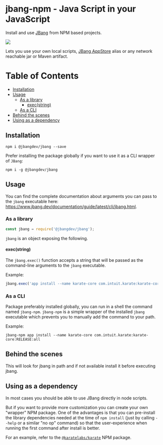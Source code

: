 # jbang-npm - Java Script in your JavaScript <!-- omit in toc -->

Install and use [JBang](https://www.jbang.dev) from NPM based projects.

![](java_script.png)

Lets you use your own local scripts, [JBang AppStore](https://jbang.dev/appstore) alias or any network reachable jar or Maven artifact.

# Table of Contents <!-- omit in toc -->

- [Installation](#installation)
- [Usage](#usage)
  - [As a library](#as-a-library)
    - [exec(string)](#execstring)
  - [As a CLI](#as-a-cli)
- [Behind the scenes](#behind-the-scenes)
- [Using as a dependency](#using-as-a-dependency)

## Installation

`npm i @jbangdev/jbang --save`

Prefer installing the package globally if you want to use it as a CLI wrapper of `JBang`:

`npm i -g @jbangdev/jbang`

## Usage

You can find the complete documentation about arguments you can pass to the `jbang` executable here: https://www.jbang.dev/documentation/guide/latest/cli/jbang.html.

### As a library

```js
const jbang = require('@jbangdev/jbang');
```

`jbang` is an object exposing the following.

#### exec(string)

The `jbang.exec()` function accepts a string that will be passed as the command-line arguments to the `jbang` executable.

Example:

```js
jbang.exec('app install --name karate-core com.intuit.karate:karate-core:RELEASE:all');
```

### As a CLI

Package preferably installed globally, you can run in a shell the command named `jbang-npm`. `jbang-npm` is a simple wrapper of the installed `jbang` executable which prevents you to manually add the command to your path.

Example:

`jbang-npm app install --name karate-core com.intuit.karate:karate-core:RELEASE:all`

## Behind the scenes

This will look for jbang in path and if not available install it before executing jbang.

## Using as a dependency

In most cases you should be able to use JBang directly in node scripts.

But if you want to provide more customization you can create your own "wrapper" NPM package. One of the advantages is that you can pre-install the library dependencies needed at the time of `npm install` (just by calling `--help` or a similar "no op" command) so that the user-experience when running the first command after install is better.

For an example, refer to the [`@karatelabs/karate`](https://github.com/karatelabs/karate-npm) NPM package.
